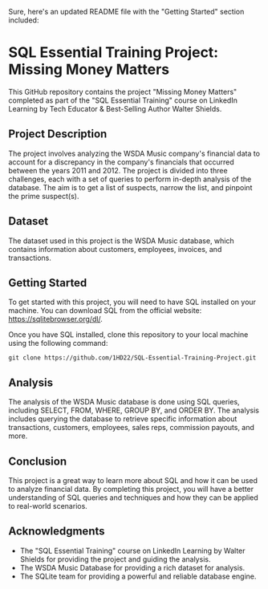 Sure, here's an updated README file with the "Getting Started" section included:

# SQL Essential Training Project: Missing Money Matters

This GitHub repository contains the project "Missing Money Matters" completed as part of the "SQL Essential Training" course on LinkedIn Learning by Tech Educator & Best-Selling Author Walter Shields. 

## Project Description

The project involves analyzing the WSDA Music company's financial data to account for a discrepancy in the company's financials that occurred between the years 2011 and 2012. The project is divided into three challenges, each with a set of queries to perform in-depth analysis of the database. The aim is to get a list of suspects, narrow the list, and pinpoint the prime suspect(s). 

## Dataset

The dataset used in this project is the WSDA Music database, which contains information about customers, employees, invoices, and transactions.

## Getting Started

To get started with this project, you will need to have SQL installed on your machine. You can download SQL from the official website: https://sqlitebrowser.org/dl/.

Once you have SQL installed, clone this repository to your local machine using the following command:

```
git clone https://github.com/1HD22/SQL-Essential-Training-Project.git
```

## Analysis

The analysis of the WSDA Music database is done using SQL queries, including SELECT, FROM, WHERE, GROUP BY, and ORDER BY. The analysis includes querying the database to retrieve specific information about transactions, customers, employees, sales reps, commission payouts, and more.

## Conclusion

This project is a great way to learn more about SQL and how it can be used to analyze financial data. By completing this project, you will have a better understanding of SQL queries and techniques and how they can be applied to real-world scenarios.

## Acknowledgments

- The "SQL Essential Training" course on LinkedIn Learning by Walter Shields for providing the project and guiding the analysis.
- The WSDA Music Database for providing a rich dataset for analysis.
- The SQLite team for providing a powerful and reliable database engine.
